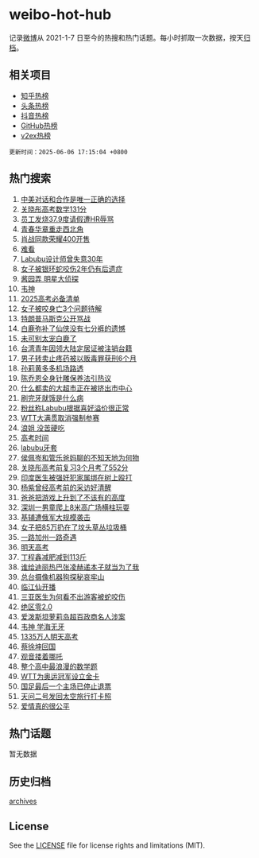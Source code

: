 # weibo-hot-hub

记录[微博](https://www.weibo.com)从 2021-1-7 日至今的热搜和热门话题。每小时抓取一次数据，按天[归档](archives)。

## 相关项目

- [知乎热榜](https://github.com/lonnyzhang423/zhihu-hot-hub)
- [头条热榜](https://github.com/lonnyzhang423/toutiao-hot-hub)
- [抖音热榜](https://github.com/lonnyzhang423/douyin-hot-hub)
- [GitHub热榜](https://github.com/lonnyzhang423/github-hot-hub)
- [v2ex热榜](https://github.com/lonnyzhang423/v2ex-hot-hub)


`更新时间：2025-06-06 17:15:04 +0800`

## 热门搜索

1. [中美对话和合作是唯一正确的选择](https://m.weibo.cn/search?containerid=100103type%3D1%26t%3D10%26q%3D%23%E4%B8%AD%E7%BE%8E%E5%AF%B9%E8%AF%9D%E5%92%8C%E5%90%88%E4%BD%9C%E6%98%AF%E5%94%AF%E4%B8%80%E6%AD%A3%E7%A1%AE%E7%9A%84%E9%80%89%E6%8B%A9%23&stream_entry_id=51&isnewpage=1&extparam=seat%3D1%26pos%3D0%26c_type%3D51%26stream_entry_id%3D51%26cate%3D10103%26q%3D%2523%25E4%25B8%25AD%25E7%25BE%258E%25E5%25AF%25B9%25E8%25AF%259D%25E5%2592%258C%25E5%2590%2588%25E4%25BD%259C%25E6%2598%25AF%25E5%2594%25AF%25E4%25B8%2580%25E6%25AD%25A3%25E7%25A1%25AE%25E7%259A%2584%25E9%2580%2589%25E6%258B%25A9%2523%26dgr%3D0%26filter_type%3Drealtimehot%26display_time%3D1749201302%26pre_seqid%3D174920130281501031420103)
1. [关晓彤高考数学131分](https://m.weibo.cn/search?containerid=100103type%3D1%26t%3D10%26q%3D%23%E5%85%B3%E6%99%93%E5%BD%A4%E9%AB%98%E8%80%83%E6%95%B0%E5%AD%A6131%E5%88%86%23&stream_entry_id=31&isnewpage=1&extparam=seat%3D1%26lcate%3D5001%26band_rank%3D1%26flag%3D1%26q%3D%2523%25E5%2585%25B3%25E6%2599%2593%25E5%25BD%25A4%25E9%25AB%2598%25E8%2580%2583%25E6%2595%25B0%25E5%25AD%25A6131%25E5%2588%2586%2523%26dgr%3D0%26filter_type%3Drealtimehot%26pos%3D0%26c_type%3D31%26realpos%3D1%26cate%3D5001%26stream_entry_id%3D31%26display_time%3D1749201302%26pre_seqid%3D174920130281501031420103)
1. [员工发烧37.9度请假遭HR辱骂](https://m.weibo.cn/search?containerid=100103type%3D1%26t%3D10%26q%3D%23%E5%91%98%E5%B7%A5%E5%8F%91%E7%83%A737.9%E5%BA%A6%E8%AF%B7%E5%81%87%E9%81%ADHR%E8%BE%B1%E9%AA%82%23&stream_entry_id=31&isnewpage=1&extparam=seat%3D1%26lcate%3D5001%26band_rank%3D2%26flag%3D2%26q%3D%2523%25E5%2591%2598%25E5%25B7%25A5%25E5%258F%2591%25E7%2583%25A737.9%25E5%25BA%25A6%25E8%25AF%25B7%25E5%2581%2587%25E9%2581%25ADHR%25E8%25BE%25B1%25E9%25AA%2582%2523%26dgr%3D0%26filter_type%3Drealtimehot%26pos%3D1%26c_type%3D31%26realpos%3D2%26cate%3D5001%26stream_entry_id%3D31%26display_time%3D1749201302%26pre_seqid%3D174920130281501031420103)
1. [青春华章重走西北角](https://m.weibo.cn/search?containerid=100103type%3D1%26t%3D10%26q%3D%23%E9%9D%92%E6%98%A5%E5%8D%8E%E7%AB%A0%E9%87%8D%E8%B5%B0%E8%A5%BF%E5%8C%97%E8%A7%92%23&stream_entry_id=31&isnewpage=1&extparam=seat%3D1%26lcate%3D5001%26band_rank%3D3%26flag%3D1%26q%3D%2523%25E9%259D%2592%25E6%2598%25A5%25E5%258D%258E%25E7%25AB%25A0%25E9%2587%258D%25E8%25B5%25B0%25E8%25A5%25BF%25E5%258C%2597%25E8%25A7%2592%2523%26dgr%3D0%26filter_type%3Drealtimehot%26pos%3D2%26c_type%3D31%26realpos%3D3%26cate%3D5001%26stream_entry_id%3D31%26display_time%3D1749201302%26pre_seqid%3D174920130281501031420103)
1. [肖战同款荣耀400开售](https://m.weibo.cn/search?containerid=100103type%3D1%26t%3D10%26q%3D%23%E8%82%96%E6%88%98%E5%90%8C%E6%AC%BE%E8%8D%A3%E8%80%80400%E5%BC%80%E5%94%AE%23&stream_entry_id=31&isnewpage=1&extparam=seat%3D1%26lcate%3D5001%26band_rank%3D4%26q%3D%2523%25E8%2582%2596%25E6%2588%2598%25E5%2590%258C%25E6%25AC%25BE%25E8%258D%25A3%25E8%2580%2580400%25E5%25BC%2580%25E5%2594%25AE%2523%26dgr%3D0%26adid%3D288757%26pos%3D3%26c_type%3D31%26stream_entry_id%3D31%26cate%3D5001%26topic_ad%3D1%26filter_type%3Drealtimehot%26is_ad_pos%3D1%26display_time%3D1749201302%26pre_seqid%3D174920130281501031420103)
1. [难看](https://m.weibo.cn/search?containerid=100103type%3D1%26t%3D10%26q%3D%E9%9A%BE%E7%9C%8B&stream_entry_id=31&isnewpage=1&extparam=seat%3D1%26lcate%3D5001%26band_rank%3D4%26flag%3D2%26q%3D%25E9%259A%25BE%25E7%259C%258B%26dgr%3D0%26filter_type%3Drealtimehot%26pos%3D4%26c_type%3D31%26realpos%3D4%26cate%3D5001%26stream_entry_id%3D31%26display_time%3D1749201302%26pre_seqid%3D174920130281501031420103)
1. [Labubu设计师曾失意30年](https://m.weibo.cn/search?containerid=100103type%3D1%26t%3D10%26q%3D%23Labubu%E8%AE%BE%E8%AE%A1%E5%B8%88%E6%9B%BE%E5%A4%B1%E6%84%8F30%E5%B9%B4%23&stream_entry_id=31&isnewpage=1&extparam=seat%3D1%26lcate%3D5001%26band_rank%3D5%26flag%3D2%26q%3D%2523Labubu%25E8%25AE%25BE%25E8%25AE%25A1%25E5%25B8%2588%25E6%259B%25BE%25E5%25A4%25B1%25E6%2584%258F30%25E5%25B9%25B4%2523%26dgr%3D0%26filter_type%3Drealtimehot%26pos%3D5%26c_type%3D31%26realpos%3D5%26cate%3D5001%26stream_entry_id%3D31%26display_time%3D1749201302%26pre_seqid%3D174920130281501031420103)
1. [女子被银环蛇咬伤2年仍有后遗症](https://m.weibo.cn/search?containerid=100103type%3D1%26t%3D10%26q%3D%23%E5%A5%B3%E5%AD%90%E8%A2%AB%E9%93%B6%E7%8E%AF%E8%9B%87%E5%92%AC%E4%BC%A42%E5%B9%B4%E4%BB%8D%E6%9C%89%E5%90%8E%E9%81%97%E7%97%87%23&stream_entry_id=31&isnewpage=1&extparam=seat%3D1%26lcate%3D5001%26band_rank%3D6%26flag%3D1%26q%3D%2523%25E5%25A5%25B3%25E5%25AD%2590%25E8%25A2%25AB%25E9%2593%25B6%25E7%258E%25AF%25E8%259B%2587%25E5%2592%25AC%25E4%25BC%25A42%25E5%25B9%25B4%25E4%25BB%258D%25E6%259C%2589%25E5%2590%258E%25E9%2581%2597%25E7%2597%2587%2523%26dgr%3D0%26filter_type%3Drealtimehot%26pos%3D6%26c_type%3D31%26realpos%3D6%26cate%3D5001%26stream_entry_id%3D31%26display_time%3D1749201302%26pre_seqid%3D174920130281501031420103)
1. [酱园弄 明星大侦探](https://m.weibo.cn/search?containerid=100103type%3D1%26t%3D10%26q%3D%E9%85%B1%E5%9B%AD%E5%BC%84+%E6%98%8E%E6%98%9F%E5%A4%A7%E4%BE%A6%E6%8E%A2&stream_entry_id=31&isnewpage=1&extparam=seat%3D1%26lcate%3D5001%26band_rank%3D7%26flag%3D1%26q%3D%25E9%2585%25B1%25E5%259B%25AD%25E5%25BC%2584%2520%25E6%2598%258E%25E6%2598%259F%25E5%25A4%25A7%25E4%25BE%25A6%25E6%258E%25A2%26dgr%3D0%26filter_type%3Drealtimehot%26pos%3D7%26c_type%3D31%26realpos%3D7%26cate%3D5001%26stream_entry_id%3D31%26display_time%3D1749201302%26pre_seqid%3D174920130281501031420103)
1. [韦神](https://m.weibo.cn/search?containerid=100103type%3D1%26t%3D10%26q%3D%E9%9F%A6%E7%A5%9E&stream_entry_id=31&isnewpage=1&extparam=seat%3D1%26lcate%3D5001%26band_rank%3D8%26flag%3D2%26q%3D%25E9%259F%25A6%25E7%25A5%259E%26dgr%3D0%26filter_type%3Drealtimehot%26pos%3D8%26c_type%3D31%26realpos%3D8%26cate%3D5001%26stream_entry_id%3D31%26display_time%3D1749201302%26pre_seqid%3D174920130281501031420103)
1. [2025高考必备清单](https://m.weibo.cn/search?containerid=100103type%3D1%26t%3D10%26q%3D%232025%E9%AB%98%E8%80%83%E5%BF%85%E5%A4%87%E6%B8%85%E5%8D%95%23&stream_entry_id=31&isnewpage=1&extparam=seat%3D1%26lcate%3D5001%26band_rank%3D9%26flag%3D1%26q%3D%25232025%25E9%25AB%2598%25E8%2580%2583%25E5%25BF%2585%25E5%25A4%2587%25E6%25B8%2585%25E5%258D%2595%2523%26dgr%3D0%26filter_type%3Drealtimehot%26pos%3D9%26c_type%3D31%26realpos%3D9%26cate%3D5001%26stream_entry_id%3D31%26display_time%3D1749201302%26pre_seqid%3D174920130281501031420103)
1. [女子被咬身亡3个问题待解](https://m.weibo.cn/search?containerid=100103type%3D1%26t%3D10%26q%3D%23%E5%A5%B3%E5%AD%90%E8%A2%AB%E5%92%AC%E8%BA%AB%E4%BA%A13%E4%B8%AA%E9%97%AE%E9%A2%98%E5%BE%85%E8%A7%A3%23&stream_entry_id=31&isnewpage=1&extparam=seat%3D1%26lcate%3D5001%26band_rank%3D10%26flag%3D1%26q%3D%2523%25E5%25A5%25B3%25E5%25AD%2590%25E8%25A2%25AB%25E5%2592%25AC%25E8%25BA%25AB%25E4%25BA%25A13%25E4%25B8%25AA%25E9%2597%25AE%25E9%25A2%2598%25E5%25BE%2585%25E8%25A7%25A3%2523%26dgr%3D0%26filter_type%3Drealtimehot%26pos%3D10%26c_type%3D31%26realpos%3D10%26cate%3D5001%26stream_entry_id%3D31%26display_time%3D1749201302%26pre_seqid%3D174920130281501031420103)
1. [特朗普马斯克公开骂战](https://m.weibo.cn/search?containerid=100103type%3D1%26t%3D10%26q%3D%23%E7%89%B9%E6%9C%97%E6%99%AE%E9%A9%AC%E6%96%AF%E5%85%8B%E5%85%AC%E5%BC%80%E9%AA%82%E6%88%98%23&stream_entry_id=31&isnewpage=1&extparam=seat%3D1%26lcate%3D5001%26band_rank%3D11%26flag%3D0%26q%3D%2523%25E7%2589%25B9%25E6%259C%2597%25E6%2599%25AE%25E9%25A9%25AC%25E6%2596%25AF%25E5%2585%258B%25E5%2585%25AC%25E5%25BC%2580%25E9%25AA%2582%25E6%2588%2598%2523%26dgr%3D0%26filter_type%3Drealtimehot%26pos%3D11%26c_type%3D31%26realpos%3D11%26cate%3D5001%26stream_entry_id%3D31%26display_time%3D1749201302%26pre_seqid%3D174920130281501031420103)
1. [白鹿弥补了仙侠没有七分裤的遗憾](https://m.weibo.cn/search?containerid=100103type%3D1%26t%3D10%26q%3D%E7%99%BD%E9%B9%BF%E5%BC%A5%E8%A1%A5%E4%BA%86%E4%BB%99%E4%BE%A0%E6%B2%A1%E6%9C%89%E4%B8%83%E5%88%86%E8%A3%A4%E7%9A%84%E9%81%97%E6%86%BE&stream_entry_id=31&isnewpage=1&extparam=seat%3D1%26lcate%3D5001%26band_rank%3D12%26flag%3D1%26q%3D%25E7%2599%25BD%25E9%25B9%25BF%25E5%25BC%25A5%25E8%25A1%25A5%25E4%25BA%2586%25E4%25BB%2599%25E4%25BE%25A0%25E6%25B2%25A1%25E6%259C%2589%25E4%25B8%2583%25E5%2588%2586%25E8%25A3%25A4%25E7%259A%2584%25E9%2581%2597%25E6%2586%25BE%26dgr%3D0%26filter_type%3Drealtimehot%26pos%3D12%26c_type%3D31%26realpos%3D12%26cate%3D5001%26stream_entry_id%3D31%26display_time%3D1749201302%26pre_seqid%3D174920130281501031420103)
1. [未可别太宠白鹿了](https://m.weibo.cn/search?containerid=100103type%3D1%26t%3D10%26q%3D%23%E6%9C%AA%E5%8F%AF%E5%88%AB%E5%A4%AA%E5%AE%A0%E7%99%BD%E9%B9%BF%E4%BA%86%23&stream_entry_id=31&isnewpage=1&extparam=seat%3D1%26lcate%3D5001%26band_rank%3D13%26flag%3D1%26q%3D%2523%25E6%259C%25AA%25E5%258F%25AF%25E5%2588%25AB%25E5%25A4%25AA%25E5%25AE%25A0%25E7%2599%25BD%25E9%25B9%25BF%25E4%25BA%2586%2523%26dgr%3D0%26filter_type%3Drealtimehot%26pos%3D13%26c_type%3D31%26realpos%3D13%26cate%3D5001%26stream_entry_id%3D31%26display_time%3D1749201302%26pre_seqid%3D174920130281501031420103)
1. [台湾青年因领大陆定居证被注销台籍](https://m.weibo.cn/search?containerid=100103type%3D1%26t%3D10%26q%3D%23%E5%8F%B0%E6%B9%BE%E9%9D%92%E5%B9%B4%E5%9B%A0%E9%A2%86%E5%A4%A7%E9%99%86%E5%AE%9A%E5%B1%85%E8%AF%81%E8%A2%AB%E6%B3%A8%E9%94%80%E5%8F%B0%E7%B1%8D%23&stream_entry_id=31&isnewpage=1&extparam=seat%3D1%26lcate%3D5001%26band_rank%3D14%26flag%3D1%26q%3D%2523%25E5%258F%25B0%25E6%25B9%25BE%25E9%259D%2592%25E5%25B9%25B4%25E5%259B%25A0%25E9%25A2%2586%25E5%25A4%25A7%25E9%2599%2586%25E5%25AE%259A%25E5%25B1%2585%25E8%25AF%2581%25E8%25A2%25AB%25E6%25B3%25A8%25E9%2594%2580%25E5%258F%25B0%25E7%25B1%258D%2523%26dgr%3D0%26filter_type%3Drealtimehot%26pos%3D14%26c_type%3D31%26realpos%3D14%26cate%3D5001%26stream_entry_id%3D31%26display_time%3D1749201302%26pre_seqid%3D174920130281501031420103)
1. [男子转卖止疼药被以贩毒罪获刑6个月](https://m.weibo.cn/search?containerid=100103type%3D1%26t%3D10%26q%3D%23%E7%94%B7%E5%AD%90%E8%BD%AC%E5%8D%96%E6%AD%A2%E7%96%BC%E8%8D%AF%E8%A2%AB%E4%BB%A5%E8%B4%A9%E6%AF%92%E7%BD%AA%E8%8E%B7%E5%88%916%E4%B8%AA%E6%9C%88%23&stream_entry_id=31&isnewpage=1&extparam=seat%3D1%26lcate%3D5001%26band_rank%3D15%26flag%3D1%26q%3D%2523%25E7%2594%25B7%25E5%25AD%2590%25E8%25BD%25AC%25E5%258D%2596%25E6%25AD%25A2%25E7%2596%25BC%25E8%258D%25AF%25E8%25A2%25AB%25E4%25BB%25A5%25E8%25B4%25A9%25E6%25AF%2592%25E7%25BD%25AA%25E8%258E%25B7%25E5%2588%25916%25E4%25B8%25AA%25E6%259C%2588%2523%26dgr%3D0%26filter_type%3Drealtimehot%26pos%3D15%26c_type%3D31%26realpos%3D15%26cate%3D5001%26stream_entry_id%3D31%26display_time%3D1749201302%26pre_seqid%3D174920130281501031420103)
1. [孙莉黄多多机场路透](https://m.weibo.cn/search?containerid=100103type%3D1%26t%3D10%26q%3D%23%E5%AD%99%E8%8E%89%E9%BB%84%E5%A4%9A%E5%A4%9A%E6%9C%BA%E5%9C%BA%E8%B7%AF%E9%80%8F%23&stream_entry_id=31&isnewpage=1&extparam=seat%3D1%26lcate%3D5001%26band_rank%3D16%26flag%3D1%26q%3D%2523%25E5%25AD%2599%25E8%258E%2589%25E9%25BB%2584%25E5%25A4%259A%25E5%25A4%259A%25E6%259C%25BA%25E5%259C%25BA%25E8%25B7%25AF%25E9%2580%258F%2523%26dgr%3D0%26filter_type%3Drealtimehot%26pos%3D16%26c_type%3D31%26realpos%3D16%26cate%3D5001%26stream_entry_id%3D31%26display_time%3D1749201302%26pre_seqid%3D174920130281501031420103)
1. [陈乔恩全身针雕保养法引热议](https://m.weibo.cn/search?containerid=100103type%3D1%26t%3D10%26q%3D%23%E9%99%88%E4%B9%94%E6%81%A9%E5%85%A8%E8%BA%AB%E9%92%88%E9%9B%95%E4%BF%9D%E5%85%BB%E6%B3%95%E5%BC%95%E7%83%AD%E8%AE%AE%23&stream_entry_id=31&isnewpage=1&extparam=seat%3D1%26lcate%3D5001%26band_rank%3D17%26flag%3D1%26q%3D%2523%25E9%2599%2588%25E4%25B9%2594%25E6%2581%25A9%25E5%2585%25A8%25E8%25BA%25AB%25E9%2592%2588%25E9%259B%2595%25E4%25BF%259D%25E5%2585%25BB%25E6%25B3%2595%25E5%25BC%2595%25E7%2583%25AD%25E8%25AE%25AE%2523%26dgr%3D0%26filter_type%3Drealtimehot%26pos%3D17%26c_type%3D31%26realpos%3D17%26cate%3D5001%26stream_entry_id%3D31%26display_time%3D1749201302%26pre_seqid%3D174920130281501031420103)
1. [什么都卖的大超市正在被挤出市中心](https://m.weibo.cn/search?containerid=100103type%3D1%26t%3D10%26q%3D%23%E4%BB%80%E4%B9%88%E9%83%BD%E5%8D%96%E7%9A%84%E5%A4%A7%E8%B6%85%E5%B8%82%E6%AD%A3%E5%9C%A8%E8%A2%AB%E6%8C%A4%E5%87%BA%E5%B8%82%E4%B8%AD%E5%BF%83%23&stream_entry_id=31&isnewpage=1&extparam=seat%3D1%26lcate%3D5001%26band_rank%3D18%26flag%3D1%26q%3D%2523%25E4%25BB%2580%25E4%25B9%2588%25E9%2583%25BD%25E5%258D%2596%25E7%259A%2584%25E5%25A4%25A7%25E8%25B6%2585%25E5%25B8%2582%25E6%25AD%25A3%25E5%259C%25A8%25E8%25A2%25AB%25E6%258C%25A4%25E5%2587%25BA%25E5%25B8%2582%25E4%25B8%25AD%25E5%25BF%2583%2523%26dgr%3D0%26filter_type%3Drealtimehot%26pos%3D18%26c_type%3D31%26realpos%3D18%26cate%3D5001%26stream_entry_id%3D31%26display_time%3D1749201302%26pre_seqid%3D174920130281501031420103)
1. [刷完牙就饿是什么病](https://m.weibo.cn/search?containerid=100103type%3D1%26t%3D10%26q%3D%E5%88%B7%E5%AE%8C%E7%89%99%E5%B0%B1%E9%A5%BF%E6%98%AF%E4%BB%80%E4%B9%88%E7%97%85&stream_entry_id=31&isnewpage=1&extparam=seat%3D1%26lcate%3D5001%26band_rank%3D19%26flag%3D1%26q%3D%25E5%2588%25B7%25E5%25AE%258C%25E7%2589%2599%25E5%25B0%25B1%25E9%25A5%25BF%25E6%2598%25AF%25E4%25BB%2580%25E4%25B9%2588%25E7%2597%2585%26dgr%3D0%26filter_type%3Drealtimehot%26pos%3D19%26c_type%3D31%26realpos%3D19%26cate%3D5001%26stream_entry_id%3D31%26is_ai_ask%3D1%26display_time%3D1749201302%26pre_seqid%3D174920130281501031420103)
1. [粉丝称Labubu根据喜好溢价很正常](https://m.weibo.cn/search?containerid=100103type%3D1%26t%3D10%26q%3D%23%E7%B2%89%E4%B8%9D%E7%A7%B0Labubu%E6%A0%B9%E6%8D%AE%E5%96%9C%E5%A5%BD%E6%BA%A2%E4%BB%B7%E5%BE%88%E6%AD%A3%E5%B8%B8%23&stream_entry_id=31&isnewpage=1&extparam=seat%3D1%26lcate%3D5001%26band_rank%3D20%26flag%3D1%26q%3D%2523%25E7%25B2%2589%25E4%25B8%259D%25E7%25A7%25B0Labubu%25E6%25A0%25B9%25E6%258D%25AE%25E5%2596%259C%25E5%25A5%25BD%25E6%25BA%25A2%25E4%25BB%25B7%25E5%25BE%2588%25E6%25AD%25A3%25E5%25B8%25B8%2523%26dgr%3D0%26filter_type%3Drealtimehot%26pos%3D20%26c_type%3D31%26realpos%3D20%26cate%3D5001%26stream_entry_id%3D31%26display_time%3D1749201302%26pre_seqid%3D174920130281501031420103)
1. [WTT大满贯取消强制参赛](https://m.weibo.cn/search?containerid=100103type%3D1%26t%3D10%26q%3D%23WTT%E5%A4%A7%E6%BB%A1%E8%B4%AF%E5%8F%96%E6%B6%88%E5%BC%BA%E5%88%B6%E5%8F%82%E8%B5%9B%23&stream_entry_id=31&isnewpage=1&extparam=seat%3D1%26lcate%3D5001%26band_rank%3D21%26flag%3D0%26q%3D%2523WTT%25E5%25A4%25A7%25E6%25BB%25A1%25E8%25B4%25AF%25E5%258F%2596%25E6%25B6%2588%25E5%25BC%25BA%25E5%2588%25B6%25E5%258F%2582%25E8%25B5%259B%2523%26dgr%3D0%26filter_type%3Drealtimehot%26pos%3D21%26c_type%3D31%26realpos%3D21%26cate%3D5001%26stream_entry_id%3D31%26display_time%3D1749201302%26pre_seqid%3D174920130281501031420103)
1. [浪姐 没苦硬吃](https://m.weibo.cn/search?containerid=100103type%3D1%26t%3D10%26q%3D%E6%B5%AA%E5%A7%90+%E6%B2%A1%E8%8B%A6%E7%A1%AC%E5%90%83&stream_entry_id=31&isnewpage=1&extparam=seat%3D1%26lcate%3D5001%26band_rank%3D22%26flag%3D0%26q%3D%25E6%25B5%25AA%25E5%25A7%2590%2520%25E6%25B2%25A1%25E8%258B%25A6%25E7%25A1%25AC%25E5%2590%2583%26dgr%3D0%26filter_type%3Drealtimehot%26pos%3D22%26c_type%3D31%26realpos%3D22%26cate%3D5001%26stream_entry_id%3D31%26display_time%3D1749201302%26pre_seqid%3D174920130281501031420103)
1. [高考时间](https://m.weibo.cn/search?containerid=100103type%3D1%26t%3D10%26q%3D%E9%AB%98%E8%80%83%E6%97%B6%E9%97%B4&stream_entry_id=31&isnewpage=1&extparam=seat%3D1%26lcate%3D5001%26band_rank%3D23%26flag%3D0%26q%3D%25E9%25AB%2598%25E8%2580%2583%25E6%2597%25B6%25E9%2597%25B4%26dgr%3D0%26filter_type%3Drealtimehot%26pos%3D23%26c_type%3D31%26realpos%3D23%26cate%3D5001%26stream_entry_id%3D31%26display_time%3D1749201302%26pre_seqid%3D174920130281501031420103)
1. [labubu牙套](https://m.weibo.cn/search?containerid=100103type%3D1%26t%3D10%26q%3Dlabubu%E7%89%99%E5%A5%97&stream_entry_id=31&isnewpage=1&extparam=seat%3D1%26lcate%3D5001%26band_rank%3D24%26flag%3D0%26q%3Dlabubu%25E7%2589%2599%25E5%25A5%2597%26dgr%3D0%26filter_type%3Drealtimehot%26pos%3D24%26c_type%3D31%26realpos%3D24%26cate%3D5001%26stream_entry_id%3D31%26display_time%3D1749201302%26pre_seqid%3D174920130281501031420103)
1. [侯佩岑和管乐爸妈聊的不知天地为何物](https://m.weibo.cn/search?containerid=100103type%3D1%26t%3D10%26q%3D%E4%BE%AF%E4%BD%A9%E5%B2%91%E5%92%8C%E7%AE%A1%E4%B9%90%E7%88%B8%E5%A6%88%E8%81%8A%E7%9A%84%E4%B8%8D%E7%9F%A5%E5%A4%A9%E5%9C%B0%E4%B8%BA%E4%BD%95%E7%89%A9&stream_entry_id=31&isnewpage=1&extparam=seat%3D1%26lcate%3D5001%26band_rank%3D25%26flag%3D0%26q%3D%25E4%25BE%25AF%25E4%25BD%25A9%25E5%25B2%2591%25E5%2592%258C%25E7%25AE%25A1%25E4%25B9%2590%25E7%2588%25B8%25E5%25A6%2588%25E8%2581%258A%25E7%259A%2584%25E4%25B8%258D%25E7%259F%25A5%25E5%25A4%25A9%25E5%259C%25B0%25E4%25B8%25BA%25E4%25BD%2595%25E7%2589%25A9%26dgr%3D0%26filter_type%3Drealtimehot%26pos%3D25%26c_type%3D31%26realpos%3D25%26cate%3D5001%26stream_entry_id%3D31%26display_time%3D1749201302%26pre_seqid%3D174920130281501031420103)
1. [关晓彤高考前复习3个月考了552分](https://m.weibo.cn/search?containerid=100103type%3D1%26t%3D10%26q%3D%23%E5%85%B3%E6%99%93%E5%BD%A4%E9%AB%98%E8%80%83%E5%89%8D%E5%A4%8D%E4%B9%A03%E4%B8%AA%E6%9C%88%E8%80%83%E4%BA%86552%E5%88%86%23&stream_entry_id=31&isnewpage=1&extparam=seat%3D1%26lcate%3D5001%26band_rank%3D26%26flag%3D0%26q%3D%2523%25E5%2585%25B3%25E6%2599%2593%25E5%25BD%25A4%25E9%25AB%2598%25E8%2580%2583%25E5%2589%258D%25E5%25A4%258D%25E4%25B9%25A03%25E4%25B8%25AA%25E6%259C%2588%25E8%2580%2583%25E4%25BA%2586552%25E5%2588%2586%2523%26dgr%3D0%26filter_type%3Drealtimehot%26pos%3D26%26c_type%3D31%26realpos%3D26%26cate%3D5001%26stream_entry_id%3D31%26display_time%3D1749201302%26pre_seqid%3D174920130281501031420103)
1. [印度医生被强奸犯家属绑在树上殴打](https://m.weibo.cn/search?containerid=100103type%3D1%26t%3D10%26q%3D%23%E5%8D%B0%E5%BA%A6%E5%8C%BB%E7%94%9F%E8%A2%AB%E5%BC%BA%E5%A5%B8%E7%8A%AF%E5%AE%B6%E5%B1%9E%E7%BB%91%E5%9C%A8%E6%A0%91%E4%B8%8A%E6%AE%B4%E6%89%93%23&stream_entry_id=31&isnewpage=1&extparam=seat%3D1%26lcate%3D5001%26band_rank%3D27%26flag%3D0%26q%3D%2523%25E5%258D%25B0%25E5%25BA%25A6%25E5%258C%25BB%25E7%2594%259F%25E8%25A2%25AB%25E5%25BC%25BA%25E5%25A5%25B8%25E7%258A%25AF%25E5%25AE%25B6%25E5%25B1%259E%25E7%25BB%2591%25E5%259C%25A8%25E6%25A0%2591%25E4%25B8%258A%25E6%25AE%25B4%25E6%2589%2593%2523%26dgr%3D0%26filter_type%3Drealtimehot%26pos%3D27%26c_type%3D31%26realpos%3D27%26cate%3D5001%26stream_entry_id%3D31%26display_time%3D1749201302%26pre_seqid%3D174920130281501031420103)
1. [杨紫曾经高考前的采访好清醒](https://m.weibo.cn/search?containerid=100103type%3D1%26t%3D10%26q%3D%23%E6%9D%A8%E7%B4%AB%E6%9B%BE%E7%BB%8F%E9%AB%98%E8%80%83%E5%89%8D%E7%9A%84%E9%87%87%E8%AE%BF%E5%A5%BD%E6%B8%85%E9%86%92%23&stream_entry_id=31&isnewpage=1&extparam=seat%3D1%26lcate%3D5001%26band_rank%3D28%26flag%3D1%26q%3D%2523%25E6%259D%25A8%25E7%25B4%25AB%25E6%259B%25BE%25E7%25BB%258F%25E9%25AB%2598%25E8%2580%2583%25E5%2589%258D%25E7%259A%2584%25E9%2587%2587%25E8%25AE%25BF%25E5%25A5%25BD%25E6%25B8%2585%25E9%2586%2592%2523%26dgr%3D0%26filter_type%3Drealtimehot%26pos%3D28%26c_type%3D31%26realpos%3D28%26cate%3D5001%26stream_entry_id%3D31%26display_time%3D1749201302%26pre_seqid%3D174920130281501031420103)
1. [爸爸把游戏上升到了不该有的高度](https://m.weibo.cn/search?containerid=100103type%3D1%26t%3D10%26q%3D%E7%88%B8%E7%88%B8%E6%8A%8A%E6%B8%B8%E6%88%8F%E4%B8%8A%E5%8D%87%E5%88%B0%E4%BA%86%E4%B8%8D%E8%AF%A5%E6%9C%89%E7%9A%84%E9%AB%98%E5%BA%A6&stream_entry_id=31&isnewpage=1&extparam=seat%3D1%26lcate%3D5001%26band_rank%3D29%26flag%3D1%26q%3D%25E7%2588%25B8%25E7%2588%25B8%25E6%258A%258A%25E6%25B8%25B8%25E6%2588%258F%25E4%25B8%258A%25E5%258D%2587%25E5%2588%25B0%25E4%25BA%2586%25E4%25B8%258D%25E8%25AF%25A5%25E6%259C%2589%25E7%259A%2584%25E9%25AB%2598%25E5%25BA%25A6%26dgr%3D0%26filter_type%3Drealtimehot%26pos%3D29%26c_type%3D31%26realpos%3D29%26cate%3D5001%26stream_entry_id%3D31%26display_time%3D1749201302%26pre_seqid%3D174920130281501031420103)
1. [深圳一男童爬上8米高广场横柱玩耍](https://m.weibo.cn/search?containerid=100103type%3D1%26t%3D10%26q%3D%23%E6%B7%B1%E5%9C%B3%E4%B8%80%E7%94%B7%E7%AB%A5%E7%88%AC%E4%B8%8A8%E7%B1%B3%E9%AB%98%E5%B9%BF%E5%9C%BA%E6%A8%AA%E6%9F%B1%E7%8E%A9%E8%80%8D%23&stream_entry_id=31&isnewpage=1&extparam=seat%3D1%26lcate%3D5001%26band_rank%3D30%26flag%3D1%26q%3D%2523%25E6%25B7%25B1%25E5%259C%25B3%25E4%25B8%2580%25E7%2594%25B7%25E7%25AB%25A5%25E7%2588%25AC%25E4%25B8%258A8%25E7%25B1%25B3%25E9%25AB%2598%25E5%25B9%25BF%25E5%259C%25BA%25E6%25A8%25AA%25E6%259F%25B1%25E7%258E%25A9%25E8%2580%258D%2523%26dgr%3D0%26filter_type%3Drealtimehot%26pos%3D30%26c_type%3D31%26realpos%3D30%26cate%3D5001%26stream_entry_id%3D31%26display_time%3D1749201302%26pre_seqid%3D174920130281501031420103)
1. [基辅遭俄军大规模袭击](https://m.weibo.cn/search?containerid=100103type%3D1%26t%3D10%26q%3D%23%E5%9F%BA%E8%BE%85%E9%81%AD%E4%BF%84%E5%86%9B%E5%A4%A7%E8%A7%84%E6%A8%A1%E8%A2%AD%E5%87%BB%23&stream_entry_id=31&isnewpage=1&extparam=seat%3D1%26lcate%3D5001%26band_rank%3D31%26flag%3D1%26q%3D%2523%25E5%259F%25BA%25E8%25BE%2585%25E9%2581%25AD%25E4%25BF%2584%25E5%2586%259B%25E5%25A4%25A7%25E8%25A7%2584%25E6%25A8%25A1%25E8%25A2%25AD%25E5%2587%25BB%2523%26dgr%3D0%26filter_type%3Drealtimehot%26pos%3D31%26c_type%3D31%26realpos%3D31%26cate%3D5001%26stream_entry_id%3D31%26display_time%3D1749201302%26pre_seqid%3D174920130281501031420103)
1. [女子把85万扔在了坟头草丛垃圾桶](https://m.weibo.cn/search?containerid=100103type%3D1%26t%3D10%26q%3D%23%E5%A5%B3%E5%AD%90%E6%8A%8A85%E4%B8%87%E6%89%94%E5%9C%A8%E4%BA%86%E5%9D%9F%E5%A4%B4%E8%8D%89%E4%B8%9B%E5%9E%83%E5%9C%BE%E6%A1%B6%23&stream_entry_id=31&isnewpage=1&extparam=seat%3D1%26lcate%3D5001%26band_rank%3D32%26flag%3D1%26q%3D%2523%25E5%25A5%25B3%25E5%25AD%2590%25E6%258A%258A85%25E4%25B8%2587%25E6%2589%2594%25E5%259C%25A8%25E4%25BA%2586%25E5%259D%259F%25E5%25A4%25B4%25E8%258D%2589%25E4%25B8%259B%25E5%259E%2583%25E5%259C%25BE%25E6%25A1%25B6%2523%26dgr%3D0%26filter_type%3Drealtimehot%26pos%3D32%26c_type%3D31%26realpos%3D32%26cate%3D5001%26stream_entry_id%3D31%26display_time%3D1749201302%26pre_seqid%3D174920130281501031420103)
1. [一路加州一路奇遇](https://m.weibo.cn/search?containerid=100103type%3D1%26t%3D10%26q%3D%23%E4%B8%80%E8%B7%AF%E5%8A%A0%E5%B7%9E%E4%B8%80%E8%B7%AF%E5%A5%87%E9%81%87%23&stream_entry_id=31&isnewpage=1&extparam=seat%3D1%26lcate%3D5001%26band_rank%3D33%26flag%3D1%26q%3D%2523%25E4%25B8%2580%25E8%25B7%25AF%25E5%258A%25A0%25E5%25B7%259E%25E4%25B8%2580%25E8%25B7%25AF%25E5%25A5%2587%25E9%2581%2587%2523%26dgr%3D0%26filter_type%3Drealtimehot%26pos%3D33%26c_type%3D31%26realpos%3D33%26cate%3D5001%26stream_entry_id%3D31%26display_time%3D1749201302%26pre_seqid%3D174920130281501031420103)
1. [明天高考](https://m.weibo.cn/search?containerid=100103type%3D1%26t%3D10%26q%3D%23%E6%98%8E%E5%A4%A9%E9%AB%98%E8%80%83%23&stream_entry_id=31&isnewpage=1&extparam=seat%3D1%26lcate%3D5001%26band_rank%3D34%26flag%3D0%26q%3D%2523%25E6%2598%258E%25E5%25A4%25A9%25E9%25AB%2598%25E8%2580%2583%2523%26dgr%3D0%26filter_type%3Drealtimehot%26pos%3D34%26c_type%3D31%26realpos%3D34%26cate%3D5001%26stream_entry_id%3D31%26display_time%3D1749201302%26pre_seqid%3D174920130281501031420103)
1. [丁程鑫减肥减到113斤](https://m.weibo.cn/search?containerid=100103type%3D1%26t%3D10%26q%3D%E4%B8%81%E7%A8%8B%E9%91%AB%E5%87%8F%E8%82%A5%E5%87%8F%E5%88%B0113%E6%96%A4&stream_entry_id=31&isnewpage=1&extparam=seat%3D1%26lcate%3D5001%26band_rank%3D35%26flag%3D0%26q%3D%25E4%25B8%2581%25E7%25A8%258B%25E9%2591%25AB%25E5%2587%258F%25E8%2582%25A5%25E5%2587%258F%25E5%2588%25B0113%25E6%2596%25A4%26dgr%3D0%26filter_type%3Drealtimehot%26pos%3D35%26c_type%3D31%26realpos%3D35%26cate%3D5001%26stream_entry_id%3D31%26display_time%3D1749201302%26pre_seqid%3D174920130281501031420103)
1. [谁给迪丽热巴张凌赫递本子就当为了我](https://m.weibo.cn/search?containerid=100103type%3D1%26t%3D10%26q%3D%E8%B0%81%E7%BB%99%E8%BF%AA%E4%B8%BD%E7%83%AD%E5%B7%B4%E5%BC%A0%E5%87%8C%E8%B5%AB%E9%80%92%E6%9C%AC%E5%AD%90%E5%B0%B1%E5%BD%93%E4%B8%BA%E4%BA%86%E6%88%91&stream_entry_id=31&isnewpage=1&extparam=seat%3D1%26lcate%3D5001%26band_rank%3D36%26flag%3D1%26q%3D%25E8%25B0%2581%25E7%25BB%2599%25E8%25BF%25AA%25E4%25B8%25BD%25E7%2583%25AD%25E5%25B7%25B4%25E5%25BC%25A0%25E5%2587%258C%25E8%25B5%25AB%25E9%2580%2592%25E6%259C%25AC%25E5%25AD%2590%25E5%25B0%25B1%25E5%25BD%2593%25E4%25B8%25BA%25E4%25BA%2586%25E6%2588%2591%26dgr%3D0%26filter_type%3Drealtimehot%26pos%3D36%26c_type%3D31%26realpos%3D36%26cate%3D5001%26stream_entry_id%3D31%26display_time%3D1749201302%26pre_seqid%3D174920130281501031420103)
1. [总台摄像机器狗探秘哀牢山](https://m.weibo.cn/search?containerid=100103type%3D1%26t%3D10%26q%3D%23%E6%80%BB%E5%8F%B0%E6%91%84%E5%83%8F%E6%9C%BA%E5%99%A8%E7%8B%97%E6%8E%A2%E7%A7%98%E5%93%80%E7%89%A2%E5%B1%B1%23&stream_entry_id=31&isnewpage=1&extparam=seat%3D1%26lcate%3D5001%26band_rank%3D37%26flag%3D1%26q%3D%2523%25E6%2580%25BB%25E5%258F%25B0%25E6%2591%2584%25E5%2583%258F%25E6%259C%25BA%25E5%2599%25A8%25E7%258B%2597%25E6%258E%25A2%25E7%25A7%2598%25E5%2593%2580%25E7%2589%25A2%25E5%25B1%25B1%2523%26dgr%3D0%26filter_type%3Drealtimehot%26pos%3D37%26c_type%3D31%26realpos%3D37%26cate%3D5001%26stream_entry_id%3D31%26display_time%3D1749201302%26pre_seqid%3D174920130281501031420103)
1. [临江仙开播](https://m.weibo.cn/search?containerid=100103type%3D1%26t%3D10%26q%3D%E4%B8%B4%E6%B1%9F%E4%BB%99%E5%BC%80%E6%92%AD&stream_entry_id=31&isnewpage=1&extparam=seat%3D1%26lcate%3D5001%26band_rank%3D38%26flag%3D0%26q%3D%25E4%25B8%25B4%25E6%25B1%259F%25E4%25BB%2599%25E5%25BC%2580%25E6%2592%25AD%26dgr%3D0%26filter_type%3Drealtimehot%26pos%3D38%26c_type%3D31%26realpos%3D38%26cate%3D5001%26stream_entry_id%3D31%26display_time%3D1749201302%26pre_seqid%3D174920130281501031420103)
1. [三亚医生为何看不出游客被蛇咬伤](https://m.weibo.cn/search?containerid=100103type%3D1%26t%3D10%26q%3D%23%E4%B8%89%E4%BA%9A%E5%8C%BB%E7%94%9F%E4%B8%BA%E4%BD%95%E7%9C%8B%E4%B8%8D%E5%87%BA%E6%B8%B8%E5%AE%A2%E8%A2%AB%E8%9B%87%E5%92%AC%E4%BC%A4%23&stream_entry_id=31&isnewpage=1&extparam=seat%3D1%26lcate%3D5001%26band_rank%3D39%26flag%3D1%26q%3D%2523%25E4%25B8%2589%25E4%25BA%259A%25E5%258C%25BB%25E7%2594%259F%25E4%25B8%25BA%25E4%25BD%2595%25E7%259C%258B%25E4%25B8%258D%25E5%2587%25BA%25E6%25B8%25B8%25E5%25AE%25A2%25E8%25A2%25AB%25E8%259B%2587%25E5%2592%25AC%25E4%25BC%25A4%2523%26dgr%3D0%26filter_type%3Drealtimehot%26pos%3D39%26c_type%3D31%26realpos%3D39%26cate%3D5001%26stream_entry_id%3D31%26display_time%3D1749201302%26pre_seqid%3D174920130281501031420103)
1. [绝区零2.0](https://m.weibo.cn/search?containerid=100103type%3D1%26t%3D10%26q%3D%23%E7%BB%9D%E5%8C%BA%E9%9B%B62.0%23&stream_entry_id=31&isnewpage=1&extparam=seat%3D1%26lcate%3D5001%26band_rank%3D40%26flag%3D0%26q%3D%2523%25E7%25BB%259D%25E5%258C%25BA%25E9%259B%25B62.0%2523%26dgr%3D0%26filter_type%3Drealtimehot%26pos%3D40%26c_type%3D31%26realpos%3D40%26cate%3D5001%26stream_entry_id%3D31%26display_time%3D1749201302%26pre_seqid%3D174920130281501031420103)
1. [爱泼斯坦萝莉岛超百政商名人涉案](https://m.weibo.cn/search?containerid=100103type%3D1%26t%3D10%26q%3D%23%E7%88%B1%E6%B3%BC%E6%96%AF%E5%9D%A6%E8%90%9D%E8%8E%89%E5%B2%9B%E8%B6%85%E7%99%BE%E6%94%BF%E5%95%86%E5%90%8D%E4%BA%BA%E6%B6%89%E6%A1%88%23&stream_entry_id=31&isnewpage=1&extparam=seat%3D1%26lcate%3D5001%26band_rank%3D41%26flag%3D1%26q%3D%2523%25E7%2588%25B1%25E6%25B3%25BC%25E6%2596%25AF%25E5%259D%25A6%25E8%2590%259D%25E8%258E%2589%25E5%25B2%259B%25E8%25B6%2585%25E7%2599%25BE%25E6%2594%25BF%25E5%2595%2586%25E5%2590%258D%25E4%25BA%25BA%25E6%25B6%2589%25E6%25A1%2588%2523%26dgr%3D0%26filter_type%3Drealtimehot%26pos%3D41%26c_type%3D31%26realpos%3D41%26cate%3D5001%26stream_entry_id%3D31%26display_time%3D1749201302%26pre_seqid%3D174920130281501031420103)
1. [韦神 学海无牙](https://m.weibo.cn/search?containerid=100103type%3D1%26t%3D10%26q%3D%E9%9F%A6%E7%A5%9E+%E5%AD%A6%E6%B5%B7%E6%97%A0%E7%89%99&stream_entry_id=31&isnewpage=1&extparam=seat%3D1%26lcate%3D5001%26band_rank%3D42%26flag%3D1%26q%3D%25E9%259F%25A6%25E7%25A5%259E%2520%25E5%25AD%25A6%25E6%25B5%25B7%25E6%2597%25A0%25E7%2589%2599%26dgr%3D0%26filter_type%3Drealtimehot%26pos%3D42%26c_type%3D31%26realpos%3D42%26cate%3D5001%26stream_entry_id%3D31%26display_time%3D1749201302%26pre_seqid%3D174920130281501031420103)
1. [1335万人明天高考](https://m.weibo.cn/search?containerid=100103type%3D1%26t%3D10%26q%3D%231335%E4%B8%87%E4%BA%BA%E6%98%8E%E5%A4%A9%E9%AB%98%E8%80%83%23&stream_entry_id=31&isnewpage=1&extparam=seat%3D1%26lcate%3D5001%26band_rank%3D43%26flag%3D0%26q%3D%25231335%25E4%25B8%2587%25E4%25BA%25BA%25E6%2598%258E%25E5%25A4%25A9%25E9%25AB%2598%25E8%2580%2583%2523%26dgr%3D0%26filter_type%3Drealtimehot%26pos%3D43%26c_type%3D31%26realpos%3D43%26cate%3D5001%26stream_entry_id%3D31%26display_time%3D1749201302%26pre_seqid%3D174920130281501031420103)
1. [蔡徐坤回国](https://m.weibo.cn/search?containerid=100103type%3D1%26t%3D10%26q%3D%23%E8%94%A1%E5%BE%90%E5%9D%A4%E5%9B%9E%E5%9B%BD%23&stream_entry_id=31&isnewpage=1&extparam=seat%3D1%26lcate%3D5001%26band_rank%3D44%26flag%3D0%26q%3D%2523%25E8%2594%25A1%25E5%25BE%2590%25E5%259D%25A4%25E5%259B%259E%25E5%259B%25BD%2523%26dgr%3D0%26filter_type%3Drealtimehot%26pos%3D44%26c_type%3D31%26realpos%3D44%26cate%3D5001%26stream_entry_id%3D31%26display_time%3D1749201302%26pre_seqid%3D174920130281501031420103)
1. [观音搂着哪吒](https://m.weibo.cn/search?containerid=100103type%3D1%26t%3D10%26q%3D%23%E8%A7%82%E9%9F%B3%E6%90%82%E7%9D%80%E5%93%AA%E5%90%92%23&stream_entry_id=31&isnewpage=1&extparam=seat%3D1%26lcate%3D5001%26band_rank%3D45%26flag%3D1%26q%3D%2523%25E8%25A7%2582%25E9%259F%25B3%25E6%2590%2582%25E7%259D%2580%25E5%2593%25AA%25E5%2590%2592%2523%26dgr%3D0%26filter_type%3Drealtimehot%26pos%3D45%26c_type%3D31%26realpos%3D45%26cate%3D5001%26stream_entry_id%3D31%26display_time%3D1749201302%26pre_seqid%3D174920130281501031420103)
1. [整个高中最浪漫的数学题](https://m.weibo.cn/search?containerid=100103type%3D1%26t%3D10%26q%3D%23%E6%95%B4%E4%B8%AA%E9%AB%98%E4%B8%AD%E6%9C%80%E6%B5%AA%E6%BC%AB%E7%9A%84%E6%95%B0%E5%AD%A6%E9%A2%98%23&stream_entry_id=31&isnewpage=1&extparam=seat%3D1%26lcate%3D5001%26band_rank%3D46%26flag%3D1%26q%3D%2523%25E6%2595%25B4%25E4%25B8%25AA%25E9%25AB%2598%25E4%25B8%25AD%25E6%259C%2580%25E6%25B5%25AA%25E6%25BC%25AB%25E7%259A%2584%25E6%2595%25B0%25E5%25AD%25A6%25E9%25A2%2598%2523%26dgr%3D0%26filter_type%3Drealtimehot%26pos%3D46%26c_type%3D31%26realpos%3D46%26cate%3D5001%26stream_entry_id%3D31%26display_time%3D1749201302%26pre_seqid%3D174920130281501031420103)
1. [WTT为奥运冠军设立金卡](https://m.weibo.cn/search?containerid=100103type%3D1%26t%3D10%26q%3D%23WTT%E4%B8%BA%E5%A5%A5%E8%BF%90%E5%86%A0%E5%86%9B%E8%AE%BE%E7%AB%8B%E9%87%91%E5%8D%A1%23&stream_entry_id=31&isnewpage=1&extparam=seat%3D1%26lcate%3D5001%26band_rank%3D47%26flag%3D1%26q%3D%2523WTT%25E4%25B8%25BA%25E5%25A5%25A5%25E8%25BF%2590%25E5%2586%25A0%25E5%2586%259B%25E8%25AE%25BE%25E7%25AB%258B%25E9%2587%2591%25E5%258D%25A1%2523%26dgr%3D0%26filter_type%3Drealtimehot%26pos%3D47%26c_type%3D31%26realpos%3D47%26cate%3D5001%26stream_entry_id%3D31%26display_time%3D1749201302%26pre_seqid%3D174920130281501031420103)
1. [国足最后一个主场已停止退票](https://m.weibo.cn/search?containerid=100103type%3D1%26t%3D10%26q%3D%23%E5%9B%BD%E8%B6%B3%E6%9C%80%E5%90%8E%E4%B8%80%E4%B8%AA%E4%B8%BB%E5%9C%BA%E5%B7%B2%E5%81%9C%E6%AD%A2%E9%80%80%E7%A5%A8%23&stream_entry_id=31&isnewpage=1&extparam=seat%3D1%26lcate%3D5001%26band_rank%3D48%26flag%3D0%26q%3D%2523%25E5%259B%25BD%25E8%25B6%25B3%25E6%259C%2580%25E5%2590%258E%25E4%25B8%2580%25E4%25B8%25AA%25E4%25B8%25BB%25E5%259C%25BA%25E5%25B7%25B2%25E5%2581%259C%25E6%25AD%25A2%25E9%2580%2580%25E7%25A5%25A8%2523%26dgr%3D0%26filter_type%3Drealtimehot%26pos%3D48%26c_type%3D31%26realpos%3D48%26cate%3D5001%26stream_entry_id%3D31%26display_time%3D1749201302%26pre_seqid%3D174920130281501031420103)
1. [天问二号发回太空旅行打卡照](https://m.weibo.cn/search?containerid=100103type%3D1%26t%3D10%26q%3D%23%E5%A4%A9%E9%97%AE%E4%BA%8C%E5%8F%B7%E5%8F%91%E5%9B%9E%E5%A4%AA%E7%A9%BA%E6%97%85%E8%A1%8C%E6%89%93%E5%8D%A1%E7%85%A7%23&stream_entry_id=31&isnewpage=1&extparam=seat%3D1%26lcate%3D5001%26band_rank%3D49%26flag%3D0%26q%3D%2523%25E5%25A4%25A9%25E9%2597%25AE%25E4%25BA%258C%25E5%258F%25B7%25E5%258F%2591%25E5%259B%259E%25E5%25A4%25AA%25E7%25A9%25BA%25E6%2597%2585%25E8%25A1%258C%25E6%2589%2593%25E5%258D%25A1%25E7%2585%25A7%2523%26dgr%3D0%26filter_type%3Drealtimehot%26pos%3D49%26c_type%3D31%26realpos%3D49%26cate%3D5001%26stream_entry_id%3D31%26display_time%3D1749201302%26pre_seqid%3D174920130281501031420103)
1. [爱情真的很公平](https://m.weibo.cn/search?containerid=100103type%3D1%26t%3D10%26q%3D%E7%88%B1%E6%83%85%E7%9C%9F%E7%9A%84%E5%BE%88%E5%85%AC%E5%B9%B3&stream_entry_id=31&isnewpage=1&extparam=seat%3D1%26lcate%3D5001%26band_rank%3D50%26flag%3D1%26q%3D%25E7%2588%25B1%25E6%2583%2585%25E7%259C%259F%25E7%259A%2584%25E5%25BE%2588%25E5%2585%25AC%25E5%25B9%25B3%26dgr%3D0%26filter_type%3Drealtimehot%26pos%3D50%26c_type%3D31%26realpos%3D50%26cate%3D5001%26stream_entry_id%3D31%26display_time%3D1749201302%26pre_seqid%3D174920130281501031420103)

## 热门话题

暂无数据

## 历史归档

[archives](archives)

## License

See the [LICENSE](LICENSE) file for license rights and limitations (MIT).
